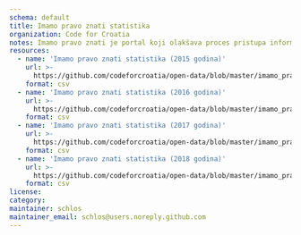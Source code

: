 ```yaml
---
schema: default
title: Imamo pravo znati statistika
organization: Code for Croatia
notes: Imamo pravo znati je portal koji olakšava proces pristupa informacijama. Resoursi priloženi ovdje daju uvid u godišnju statistiku slanja zahtjeva za pravo na pristup informacijama od hrvatskih tijela javne vlasti.
resources:
  - name: 'Imamo pravo znati statistika (2015 godina)'
    url: >-
      https://github.com/codeforcroatia/open-data/blob/master/imamo_pravo_znati/IPZ_statistics_2015.csv
    format: csv
  - name: 'Imamo pravo znati statistika (2016 godina)'
    url: >-
      https://github.com/codeforcroatia/open-data/blob/master/imamo_pravo_znati/IPZ_statistics_2016.csv
    format: csv
  - name: 'Imamo pravo znati statistika (2017 godina)'
    url: >-
      https://github.com/codeforcroatia/open-data/blob/master/imamo_pravo_znati/IPZ_statistics_2017.csv
    format: csv
  - name: 'Imamo pravo znati statistika (2018 godina)'
    url: >-
      https://github.com/codeforcroatia/open-data/blob/master/imamo_pravo_znati/IPZ_statistics_2018.csv
    format: csv
license:
category:
maintainer: schlos
maintainer_email: schlos@users.noreply.github.com
---
```

